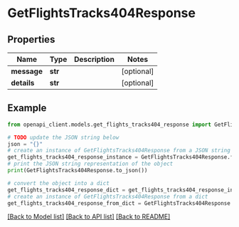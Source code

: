 # GetFlightsTracks404Response


## Properties

Name | Type | Description | Notes
------------ | ------------- | ------------- | -------------
**message** | **str** |  | [optional] 
**details** | **str** |  | [optional] 

## Example

```python
from openapi_client.models.get_flights_tracks404_response import GetFlightsTracks404Response

# TODO update the JSON string below
json = "{}"
# create an instance of GetFlightsTracks404Response from a JSON string
get_flights_tracks404_response_instance = GetFlightsTracks404Response.from_json(json)
# print the JSON string representation of the object
print(GetFlightsTracks404Response.to_json())

# convert the object into a dict
get_flights_tracks404_response_dict = get_flights_tracks404_response_instance.to_dict()
# create an instance of GetFlightsTracks404Response from a dict
get_flights_tracks404_response_from_dict = GetFlightsTracks404Response.from_dict(get_flights_tracks404_response_dict)
```
[[Back to Model list]](../README.md#documentation-for-models) [[Back to API list]](../README.md#documentation-for-api-endpoints) [[Back to README]](../README.md)


